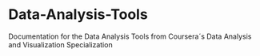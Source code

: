 # Data-Analysis-Tools
Documentation for the Data Analysis Tools from Coursera´s Data Analysis and Visualization Specialization
